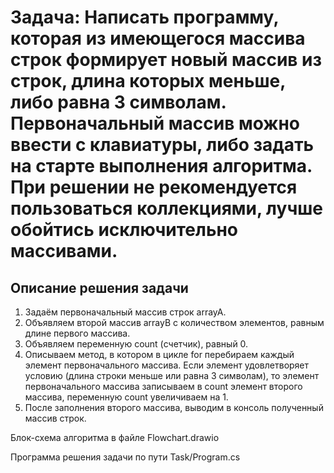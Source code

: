 # Задача: Написать программу, которая из имеющегося массива строк формирует новый массив из строк,  длина которых меньше, либо равна 3 символам. Первоначальный массив можно ввести с клавиатуры,  либо задать на старте выполнения алгоритма. При решении не рекомендуется пользоваться коллекциями, лучше обойтись исключительно массивами.

## Описание решения задачи

1. Задаём первоначальный массив строк arrayA.
2. Объявляем второй массив arrayB с количеством элементов, равным длине первого массива.
3. Объявляем переменную count (счетчик), равный 0.
4. Описываем метод, в котором в цикле for перебираем каждый элемент первоначального массива. Если элемент удовлетворяет условию (длина строки меньше или равна 3 символам), то элемент первоначального массива записываем в count элемент второго массива, переменную count увеличиваем на 1.
5. После заполнения второго массива, выводим в консоль полученный массив строк. 

Блок-схема алгоритма в файле Flowchart.drawio

Программа решения задачи по пути Task/Program.cs